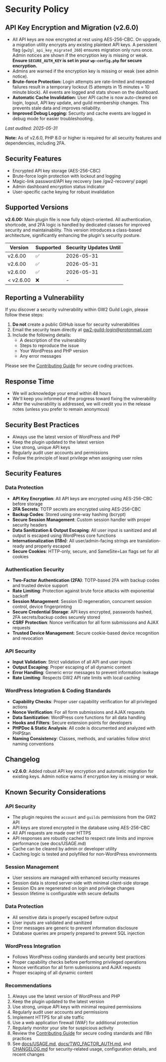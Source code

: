 # Security Policy

## API Key Encryption and Migration (v2.6.0)
- All API keys are now encrypted at rest using AES-256-CBC. On upgrade, a migration utility encrypts any existing plaintext API keys. A persistent flag (`gw2gl_api_key_migrated_260`) ensures migration only runs once. Admin notices are shown if the encryption key is missing or weak. **Ensure `SECURE_AUTH_KEY` is set in your `wp-config.php` for secure encryption.**
- Admins are warned if the encryption key is missing or weak (see admin notice).
- **Brute-force Protection:** Login attempts are rate-limited and repeated failures result in a temporary lockout (5 attempts in 15 minutes = 10 minute block). All events are logged and stats shown on the dashboard.
- **Automatic Cache Invalidation:** User API cache is now auto-cleared on login, logout, API key update, and guild membership changes. This prevents stale data and improves reliability.
- **Improved Debug Logging:** Security and cache events are logged in debug mode for easier troubleshooting.

_Last audited: 2025-05-31_

**Note:** As of v2.6.0, PHP 8.0 or higher is required for all security features and dependencies, including 2FA.

## Security Features

- Encrypted API key storage (AES-256-CBC)
- Brute-force login protection with lockout and logging
- Magic-link password/API key recovery (see /gw2-recovery/ page)
- Admin dashboard encryption status indicator
- User-specific cache keying for robust invalidation

## Supported Versions

**v2.6.00:** Main plugin file is now fully object-oriented. All authentication, shortcode, and 2FA logic is handled by dedicated classes for improved security and maintainability. This version introduces a class-based architecture, significantly enhancing the plugin's security posture.


| Version | Supported          | Security Updates Until |
| ------- | ------------------ | --------------------- |
| v2.6.00   | :white_check_mark: | 2026-05-31            |
| v2.6.00   | :white_check_mark: | 2026-05-31            |
| v2.6.00   | :white_check_mark: | 2026-05-31            |
| < v2.6.00   | :x:                | -                     |

## Reporting a Vulnerability

If you discover a security vulnerability within GW2 Guild Login, please follow these steps:

1. **Do not** create a public GitHub issue for security vulnerabilities
2. Email the security team directly at [gw2-guild-login@protonmail.com](mailto:gw2-guild-login@protonmail.com)
3. Include the following details:
   - A description of the vulnerability
   - Steps to reproduce the issue
   - Your WordPress and PHP version
   - Any error messages

Please see the [Contributing Guide](CONTRIBUTING.md) for secure coding practices.

## Response Time

- We will acknowledge your email within 48 hours
- We'll keep you informed of the progress toward fixing the vulnerability
- After the vulnerability is addressed, we will credit you in the release notes (unless you prefer to remain anonymous)

## Security Best Practices

- Always use the latest version of WordPress and PHP
- Keep the plugin updated to the latest version
- Use strong, unique API keys
- Regularly audit user accounts and permissions
- Follow the principle of least privilege when assigning user roles

## Security Features

### Data Protection
- **API Key Encryption**: All API keys are encrypted using AES-256-CBC before storage
- **2FA Secrets**: TOTP secrets are encrypted using AES-256-CBC
- **Backup Codes**: Stored using one-way hashing (bcrypt)
- **Secure Session Management**: Custom session handler with proper security headers
- **Data Sanitization & Output Escaping**: All user input is sanitized and all output is escaped using WordPress core functions
- **Internationalization (I18n)**: All user/admin-facing strings are translation-ready and properly escaped
- **Secure Cookies**: HTTP-only, secure, and SameSite=Lax flags set for all cookies

### Authentication Security
- **Two-Factor Authentication (2FA)**: TOTP-based 2FA with backup codes and trusted device support
- **Rate Limiting**: Protection against brute force attacks with exponential backoff
- **Session Management**: Session ID regeneration, concurrent session control, device fingerprinting
- **Secure Credential Storage**: API keys encrypted, passwords hashed, 2FA secrets/backup codes securely stored
- **CSRF Protection**: Nonce verification for all form submissions and AJAX requests
- **Trusted Device Management**: Secure cookie-based device recognition and revocation

### API Security
- **Input Validation**: Strict validation of all API and user inputs
- **Output Escaping**: Proper escaping of all dynamic content
- **Error Handling**: Generic error messages to prevent information leakage
- **Rate Limiting**: Respects GW2 API rate limits with local caching

### WordPress Integration & Coding Standards
- **Capability Checks**: Proper user capability verification for all privileged actions
- **Nonce Verification**: For all form submissions and AJAX requests
- **Data Sanitization**: WordPress core functions for all data handling
- **Hooks and Filters**: Secure extension points for developers
- **PHPDoc & Static Analysis**: All code is documented and analyzed with PHPStan
- **Naming Consistency**: Classes, methods, and variables follow strict naming conventions

## Changelog

- **v2.6.0**: Added robust API key encryption and automatic migration for existing keys. Admin notice warns if encryption key is missing or weak.

## Known Security Considerations

### API Security
- The plugin requires the `account` and `guilds` permissions from the GW2 API
- API keys are stored encrypted in the database using AES-256-CBC
- All API requests are made over HTTPS
- API responses are robustly cached to respect rate limits and improve performance (see docs/USAGE.md)
- Cache can be cleared by admin or developer utility
- Caching logic is tested and polyfilled for non-WordPress environments

### Session Management
- User sessions are managed with enhanced security measures
- Session data is stored server-side with minimal client-side storage
- Session IDs are regenerated on login and privilege changes
- Session lifetime is configurable with secure defaults

### Data Protection
- All sensitive data is properly escaped before output
- User inputs are validated and sanitized
- Error messages are generic to prevent information disclosure
- Database queries are properly prepared to prevent SQL injection

### WordPress Integration
- Follows WordPress coding standards and security best practices
- Proper capability checks before performing privileged operations
- Nonce verification for all form submissions and AJAX requests
- Proper escaping of all dynamic content

### Recommendations
1. Always use the latest version of WordPress and PHP
2. Keep the plugin updated to the latest version
3. Use strong, unique API keys with minimal required permissions
4. Regularly audit user accounts and permissions
5. Implement HTTPS for all site traffic
6. Use a web application firewall (WAF) for additional protection
7. Regularly monitor your site for suspicious activity
8. Review the [Contributing Guide](CONTRIBUTING.md) for secure coding standards and I18n practices
9. See [docs/USAGE.md](docs/USAGE.md), [docs/TWO_FACTOR_AUTH.md](docs/TWO_FACTOR_AUTH.md), and [CHANGELOG.md](CHANGELOG.md) for security-related usage, configuration details, and recent changes
